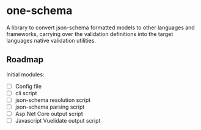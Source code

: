 # one-schema

A library to convert json-schema formatted models to other languages and frameworks, carrying over the validation definitions into the target languages native validation utilities.

## Roadmap

Initial modules:

- [ ] Config file
- [ ] cli script
- [ ] json-schema resolution script
- [ ] json-schema parsing script
- [ ] Asp\.Net Core output script
- [ ] Javascript Vuelidate output script
